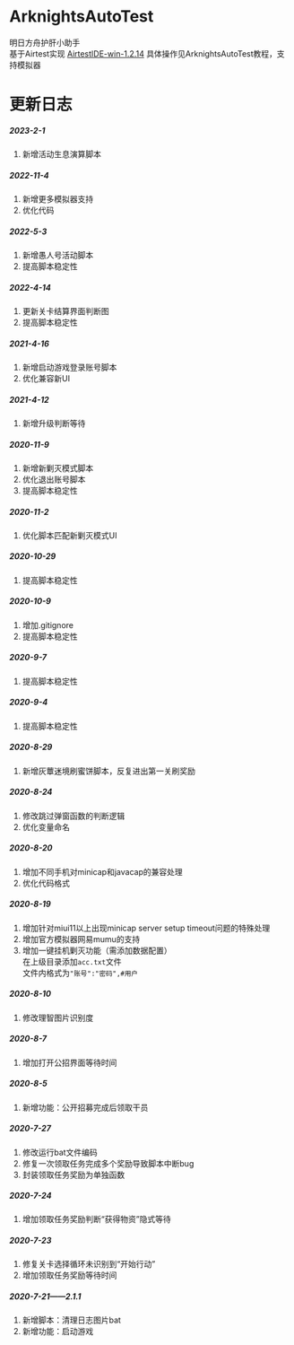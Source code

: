 # ArknightsAutoTest
明日方舟护肝小助手  
基于Airtest实现  [AirtestIDE-win-1.2.14](https://airtest.netease.com/download.html?download=win64/AirtestIDE-win-1.2.14.zip&&site=io "下载Airtest")
具体操作见ArknightsAutoTest教程，支持模拟器
# 更新日志
##### 2023-2-1
1. 新增活动生息演算脚本

##### 2022-11-4
1. 新增更多模拟器支持
2. 优化代码

##### 2022-5-3
1. 新增愚人号活动脚本
2. 提高脚本稳定性

##### 2022-4-14
1. 更新关卡结算界面判断图
2. 提高脚本稳定性

##### 2021-4-16
1. 新增启动游戏登录账号脚本
2. 优化兼容新UI

##### 2021-4-12
1. 新增升级判断等待

##### 2020-11-9
1. 新增新剿灭模式脚本
2. 优化退出账号脚本
3. 提高脚本稳定性

##### 2020-11-2
1. 优化脚本匹配新剿灭模式UI

##### 2020-10-29
1. 提高脚本稳定性

##### 2020-10-9
1. 增加.gitignore
2. 提高脚本稳定性

##### 2020-9-7
1. 提高脚本稳定性

##### 2020-9-4
1. 提高脚本稳定性

##### 2020-8-29
1. 新增灰蕈迷境刷蜜饼脚本，反复进出第一关刷奖励

##### 2020-8-24
1. 修改跳过弹窗函数的判断逻辑
2. 优化变量命名

##### 2020-8-20
1. 增加不同手机对minicap和javacap的兼容处理
2. 优化代码格式

##### 2020-8-19
1. 增加针对miui11以上出现minicap server setup timeout问题的特殊处理
2. 增加官方模拟器网易mumu的支持
3. 增加一键挂机剿灭功能（需添加数据配置）  
	在上级目录添加`acc.txt`文件  
	文件内格式为`"账号":"密码",#用户`

##### 2020-8-10
1. 修改理智图片识别度

##### 2020-8-7
1. 增加打开公招界面等待时间

##### 2020-8-5
1. 新增功能：公开招募完成后领取干员

##### 2020-7-27
1. 修改运行bat文件编码
2. 修复一次领取任务完成多个奖励导致脚本中断bug
3. 封装领取任务奖励为单独函数

##### 2020-7-24
1. 增加领取任务奖励判断“获得物资”隐式等待

##### 2020-7-23
1. 修复关卡选择循环未识别到“开始行动”
2. 增加领取任务奖励等待时间

##### 2020-7-21——2.1.1
1. 新增脚本：清理日志图片bat
2. 新增功能：启动游戏
